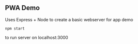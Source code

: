 ## PWA Demo

Uses Express + Node to create a basic webserver for app demo

```
npm start
```

to run server on localhost:3000